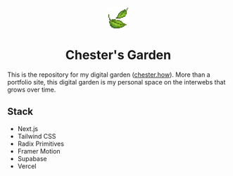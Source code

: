 <p align="center">
  <img src="public/leaves.png" height="50" />
  <h1 align="center">Chester's Garden</h1>
</p>

This is the repository for my digital garden ([chester.how](https://chester.how)). More than a portfolio site, this digital garden is my personal space on the interwebs that grows over time.

## Stack

- Next.js
- Tailwind CSS
- Radix Primitives
- Framer Motion
- Supabase
- Vercel



